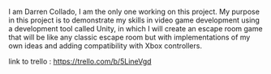 I am Darren Collado, I am the only one working on this project. My purpose in this project is to demonstrate my skills in video game development using a development tool called Unity, in which I will create an escape room game that will be like any classic escape room but with implementations of my own ideas and adding compatibility with Xbox controllers.


link to trello : https://trello.com/b/5LineVgd
